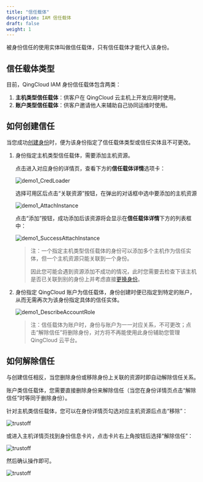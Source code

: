 ```yaml
---
title: "信任载体"
description: IAM 信任载体
draft: false
weight: 1
---
```


被身份信任的使用实体叫做信任载体，只有信任载体才能代入该身份。

## 信任载体类型

目前，QingCloud IAM 身份信任载体包含两类：

1. **主机类型信任载体**：供客户在 QingCloud 云主机上开发应用时使用。
2. **账户类型信任载体**：供客户邀请他人来辅助自己协同运维时使用。

## 如何创建信任

当您成功[创建身份](../../introduction/role#创建身份)时，便为该身份指定了信任载体类型或信任实体且不可更改。

1. 身份指定主机类型信任载体，需要添加主机资源。

   点击进入对应身份的详情页，查看下方的**信任载体详情**选项卡：

   ![demo1_CredLoader](../../_images/demo1_CredLoader.png)

   选择可用区后点击“关联资源”按钮，在弹出的对话框中选中要添加的主机资源

   ![demo1_AttachInstance](../../_images/demo1_AttachInstance.png)

   点击“添加”按钮，成功添加后该资源将会显示在**信任载体详情**下方的列表框中：

   ![demo1_SuccessAttachInstance](../../_images/demo1_SuccessAttachInstance.png)

   > 注：一个指定主机类型信任载体的身份可以添加多个主机作为信任实体，但一个主机资源只能关联到一个身份。
   >
   > 因此您可能会遇到资源添加不成功的情况，此时您需要去检查下该主机是否已关联到别的身份上并考虑直接[更换身份](../../introduction/role#为信任载体资源更换身份)。  

2. 身份指定 QingCloud 账户为信任载体，身份创建时便已指定到特定的账户，从而无需再次为该身份指定具体的信任实体。

   ![demo1_DescribeAccountRole](../../_images/demo1_DescribeAccountRole.png)

   > 注：信任载体为账户时，身份与账户为一一对应关系，不可更改；点击“解除信任”将删除身份，对方将不再能使用此身份辅助您管理 QingCloud 云平台。

## 如何解除信任

与创建信任相反，当您删除身份或移除身份上关联的资源时即自动解除信任关系。

账户类信任载体，您需要直接删除身份来解除信任（当您在身份详情页点击“解除信任”时等同于删除身份）。

针对主机类信任载体，您可以在身份详情页勾选对应主机资源后点击“移除”：

![trustoff](../../_images/trustoff1.png)

或进入主机详情页找到身份信息卡片，点击卡片右上角按钮后选择“解除信任”：

![trustoff](../../_images/trustoff2.png)

然后确认操作即可。

![trustoff](../../_images/trustoff3.png)
